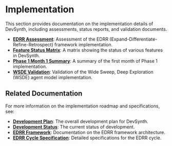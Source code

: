 # Implementation

This section provides documentation on the implementation details of DevSynth, including assessments, status reports, and validation documents.

- **[EDRR Assessment](edrr_assessment.md)**: Assessment of the EDRR (Expand-Differentiate-Refine-Retrospect) framework implementation.
- **[Feature Status Matrix](feature_status_matrix.md)**: A matrix showing the status of various features in DevSynth.
- **[Phase 1 Month 1 Summary](phase1_month1_summary.md)**: A summary of the first month of Phase 1 implementation.
- **[WSDE Validation](wsde_validation.md)**: Validation of the Wide Sweep, Deep Exploration (WSDE) agent model implementation.

## Related Documentation

For more information on the implementation roadmap and specifications, see:

- **[Development Plan](../roadmap/development_plan.md)**: The overall development plan for DevSynth.
- **[Development Status](../roadmap/development_status.md)**: The current status of development.
- **[EDRR Framework](../architecture/edrr_framework.md)**: Documentation on the EDRR framework architecture.
- **[EDRR Cycle Specification](../specifications/edrr_cycle_specification.md)**: Detailed specifications for the EDRR cycle.